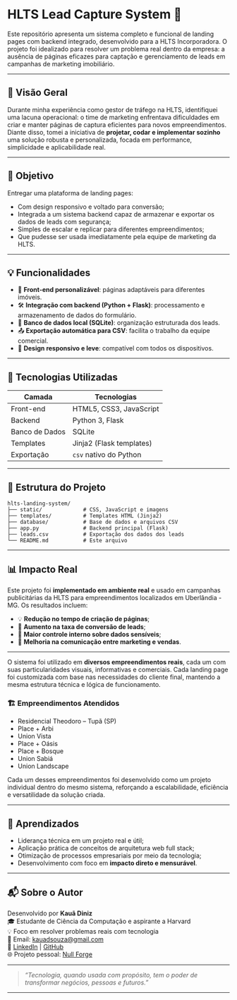 # HLTS Lead Capture System 🚀

Este repositório apresenta um sistema completo e funcional de landing pages com backend integrado, desenvolvido para a HLTS Incorporadora. O projeto foi idealizado para resolver um problema real dentro da empresa: a ausência de páginas eficazes para captação e gerenciamento de leads em campanhas de marketing imobiliário.

---

## 📌 Visão Geral

Durante minha experiência como gestor de tráfego na HLTS, identifiquei uma lacuna operacional: o time de marketing enfrentava dificuldades em criar e manter páginas de captura eficientes para novos empreendimentos. Diante disso, tomei a iniciativa de **projetar, codar e implementar sozinho** uma solução robusta e personalizada, focada em performance, simplicidade e aplicabilidade real.

---

## 🎯 Objetivo

Entregar uma plataforma de landing pages:
- Com design responsivo e voltado para conversão;
- Integrada a um sistema backend capaz de armazenar e exportar os dados de leads com segurança;
- Simples de escalar e replicar para diferentes empreendimentos;
- Que pudesse ser usada imediatamente pela equipe de marketing da HLTS.

---

## 💡 Funcionalidades

- 🧩 **Front-end personalizável**: páginas adaptáveis para diferentes imóveis.
- 🛠️ **Integração com backend (Python + Flask)**: processamento e armazenamento de dados do formulário.
- 💾 **Banco de dados local (SQLite)**: organização estruturada dos leads.
- 📤 **Exportação automática para CSV**: facilita o trabalho da equipe comercial.
- 📱 **Design responsivo e leve**: compatível com todos os dispositivos.

---

## 🧰 Tecnologias Utilizadas

| Camada        | Tecnologias                           |
|---------------|----------------------------------------|
| Front-end     | HTML5, CSS3, JavaScript                |
| Backend       | Python 3, Flask                        |
| Banco de Dados| SQLite                                 |
| Templates     | Jinja2 (Flask templates)               |
| Exportação    | `csv` nativo do Python                 |

---

## 📂 Estrutura do Projeto

```
hlts-landing-system/
├── static/             # CSS, JavaScript e imagens
├── templates/          # Templates HTML (Jinja2)
├── database/           # Base de dados e arquivos CSV
├── app.py              # Backend principal (Flask)
├── leads.csv           # Exportação dos dados dos leads
└── README.md           # Este arquivo
```

---

## 📊 Impacto Real

Este projeto foi **implementado em ambiente real** e usado em campanhas publicitárias da HLTS para empreendimentos localizados em Uberlândia - MG. Os resultados incluem:

- 💡 **Redução no tempo de criação de páginas**;
- 🚀 **Aumento na taxa de conversão de leads**;
- 🔐 **Maior controle interno sobre dados sensíveis**;
- 💼 **Melhoria na comunicação entre marketing e vendas**.

---

O sistema foi utilizado em **diversos empreendimentos reais**, cada um com suas particularidades visuais, informativas e comerciais. Cada landing page foi customizada com base nas necessidades do cliente final, mantendo a mesma estrutura técnica e lógica de funcionamento.

### 🏗️ Empreendimentos Atendidos

- Residencial Theodoro – Tupã (SP)
- Place + Arbi
- Union Vista
- Place + Oásis
- Place + Bosque
- Union Sabiá
- Union Landscape

Cada um desses empreendimentos foi desenvolvido como um projeto individual dentro do mesmo sistema, reforçando a escalabilidade, eficiência e versatilidade da solução criada.

---

## 🧠 Aprendizados

- Liderança técnica em um projeto real e útil;
- Aplicação prática de conceitos de arquitetura web full stack;
- Otimização de processos empresariais por meio da tecnologia;
- Desenvolvimento com foco em **impacto direto e mensurável**.

---

## 📬 Sobre o Autor

Desenvolvido por **Kauã Diniz**  
🎓 Estudante de Ciência da Computação e aspirante a Harvard  
💡 Foco em resolver problemas reais com tecnologia  
📧 Email: kauadsouza@gmail.com  
🔗 [LinkedIn](https://www.linkedin.com/in/kaua-diniz-0888b4261) | [GitHub](https://github.com/Kauadsouza)  
🌐 Projeto pessoal: [Null Forge](https://github.com/Kauadsouza/Null-Forge)

---

> _“Tecnologia, quando usada com propósito, tem o poder de transformar negócios, pessoas e futuros.”_

---
